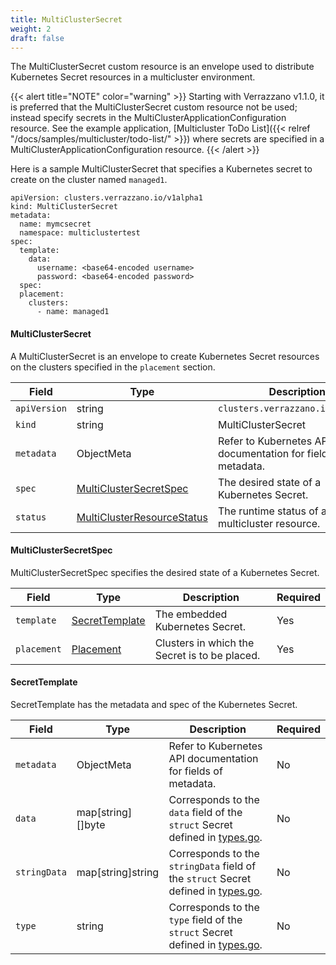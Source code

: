 ```yaml
---
title: MultiClusterSecret
weight: 2
draft: false
---
```

The MultiClusterSecret custom resource is an envelope used to distribute Kubernetes Secret resources in a multicluster environment.

{{< alert title="NOTE" color="warning" >}}
Starting with Verrazzano v1.1.0, it is preferred that the MultiClusterSecret custom resource not be used; instead
specify secrets in the MultiClusterApplicationConfiguration resource.
See the example application, [Multicluster ToDo List]({{< relref "/docs/samples/multicluster/todo-list/" >}}) where secrets are specified in a MultiClusterApplicationConfiguration resource.
{{< /alert >}}

Here is a sample MultiClusterSecret that specifies a Kubernetes secret to create on the cluster named `managed1`.

```
apiVersion: clusters.verrazzano.io/v1alpha1
kind: MultiClusterSecret
metadata:
  name: mymcsecret
  namespace: multiclustertest
spec:
  template:
    data:
      username: <base64-encoded username>
      password: <base64-encoded password>
  spec:
  placement:
    clusters:
      - name: managed1
```

#### MultiClusterSecret
A MultiClusterSecret is an envelope to create Kubernetes Secret resources on the clusters specified in the `placement` section.

| Field | Type | Description | Required
| --- | --- | --- | --- |
| `apiVersion` | string | `clusters.verrazzano.io/v1alpha1` | Yes |
| `kind` | string | MultiClusterSecret |  Yes |
| `metadata` | ObjectMeta | Refer to Kubernetes API documentation for fields of metadata. |  Yes |
| `spec` |  [MultiClusterSecretSpec](#multiclustersecretspec) | The desired state of a Kubernetes Secret. |  Yes |
| `status` | [MultiClusterResourceStatus](../multiclusterresourcestatus) | The runtime status of a multicluster resource. | No |

#### MultiClusterSecretSpec
MultiClusterSecretSpec specifies the desired state of a Kubernetes Secret.

| Field | Type | Description | Required
| --- | --- | --- | --- |
| `template` | [SecretTemplate](#secrettemplate) | The embedded Kubernetes Secret. | Yes |
| `placement` | [Placement](../placement) | Clusters in which the Secret is to be placed. | Yes |

#### SecretTemplate
SecretTemplate has the metadata and spec of the Kubernetes Secret.

| Field | Type | Description | Required
| --- | --- | --- | --- |
| `metadata` | ObjectMeta | Refer to Kubernetes API documentation for fields of metadata. |  No |
| `data` | map[string][]byte | Corresponds to the `data` field of the `struct` Secret defined in [types.go](https://github.com/kubernetes/api/blob/master/core/v1/types.go). | No |
| `stringData` | map[string]string | Corresponds to the `stringData` field of the `struct` Secret  defined in [types.go](https://github.com/kubernetes/api/blob/master/core/v1/types.go). | No |
| `type` | string | Corresponds to the `type` field of the `struct` Secret defined in [types.go](https://github.com/kubernetes/api/blob/master/core/v1/types.go). | No |
